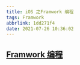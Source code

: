 ```yaml
---
title: iOS 之Framwork 编程
tags: Framwork
abbrlink: 1dd271f4
date: 2021-07-26 10:36:02
---
```


## [Framwork 编程](https://developer.apple.com/library/archive/documentation/MacOSX/Conceptual/BPFrameworks/Frameworks.html#//apple_ref/doc/uid/10000183-SW1)

<!-- ![universal_link](universal_link.png)

{% asset_img universal_link.png This is an universal_link image %} -->
